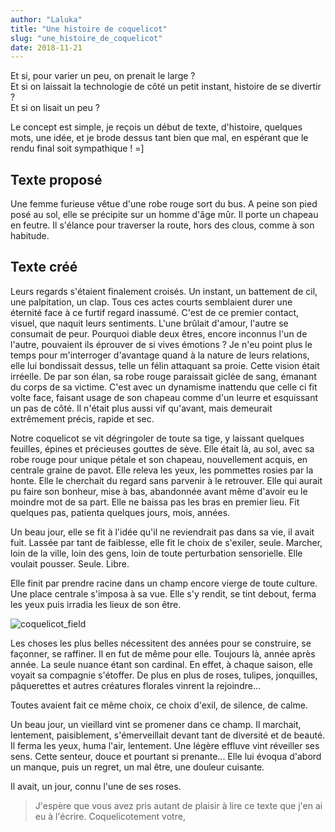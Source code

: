```yaml
---
author: "Laluka"
title: "Une histoire de coquelicot"
slug: "une_histoire_de_coquelicot"
date: 2018-11-21
---
```


Et si, pour varier un peu, on prenait le large ? \
Et si on laissait la technologie de côté un petit instant, histoire de se divertir ? \
Et si on lisait un peu ?

Le concept est simple, je reçois un début de texte, d'histoire, quelques mots, une idée, et je brode dessus tant bien que mal, en espérant que le rendu final soit sympathique ! =]

## Texte proposé
Une femme furieuse vêtue d'une robe rouge sort du bus. A peine son pied posé au sol, elle se précipite sur un homme d'âge mûr. Il porte un chapeau en feutre. Il s'élance pour traverser la route, hors des clous, comme à son habitude.

## Texte créé

Leurs regards s'étaient finalement croisés. Un instant, un battement de cil, une palpitation, un clap. Tous ces actes courts semblaient durer une éternité face à ce furtif regard inassumé. C'est de ce premier contact, visuel, que naquit leurs sentiments. L'une brûlait d'amour, l'autre se consumait de peur. Pourquoi diable deux êtres, encore inconnus l'un de l'autre, pouvaient ils éprouver de si vives émotions ? Je n'eu point plus le temps pour m'interroger d'avantage quand à la nature de leurs relations, elle lui bondissait dessus, telle un félin attaquant sa proie. Cette vision était irréelle. De par son élan, sa robe rouge paraissait giclée de sang, émanant du corps de sa victime. C'est avec un dynamisme inattendu que celle ci fit volte face, faisant usage de son chapeau comme d'un leurre et esquissant un pas de côté. Il n'était plus aussi vif qu'avant, mais demeurait extrêmement précis, rapide et sec.

Notre coquelicot se vit dégringoler de toute sa tige, y laissant quelques feuilles, épines et précieuses gouttes de sève. Elle était là, au sol, avec sa robe rouge pour unique pétale et son chapeau, nouvellement acquis, en centrale graine de pavot. Elle releva les yeux, les pommettes rosies par la honte. Elle le cherchait du regard sans parvenir à le retrouver. Elle qui aurait pu faire son bonheur, mise à bas, abandonnée avant même d'avoir eu le moindre mot de sa part. Elle ne baissa pas les bras en premier lieu. Fit quelques pas, patienta quelques jours, mois, années.

Un beau jour, elle se fit à l'idée qu'il ne reviendrait pas dans sa vie, il avait fuit. Lassée par tant de faiblesse, elle fit le choix de s'exiler, seule. Marcher, loin de la ville, loin des gens, loin de toute perturbation sensorielle. Elle voulait pousser. Seule. Libre.

Elle finit par prendre racine dans un champ encore vierge de toute culture. Une place centrale s'imposa à sa vue. Elle s'y rendit, se tint debout, ferma les yeux puis irradia les lieux de son être.

![coquelicot_field](/the_rest/coquelicot/coquelicot_field.jpg)

Les choses les plus belles nécessitent des années pour se construire, se façonner, se raffiner. Il en fut de même pour elle. Toujours là, année après année. La seule nuance étant son cardinal. En effet, à chaque saison, elle voyait sa compagnie s'étoffer. De plus en plus de roses, tulipes, jonquilles, pâquerettes et autres créatures florales vinrent la rejoindre...

Toutes avaient fait ce même choix, ce choix d'exil, de silence, de calme.

Un beau jour, un vieillard vint se promener dans ce champ. Il marchait, lentement, paisiblement, s'émerveillait devant tant de diversité et de beauté. Il ferma les yeux, huma l'air, lentement. Une légère effluve vint réveiller ses sens. Cette senteur, douce et pourtant si prenante... Elle lui évoqua d'abord un manque, puis un regret, un mal être, une douleur cuisante.

Il avait, un jour, connu l'une de ses roses.


> J'espère que vous avez pris autant de plaisir à lire ce texte que j'en ai eu à l'écrire.
> Coquelicotement votre,
